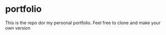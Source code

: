 # portfolio
This is the repo dor my personal portfolio. Feel free to clone and make your own version
